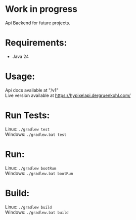 # Work in progress

Api Backend for future projects.

# Requirements:
- Java 24


# Usage:
Api docs available at "/v1"  \
Live version available at https://hypixelapi.dergruenkohl.com/

# Run Tests:
Linux: `./gradlew test` \
Windows: `./gradlew.bat test`
# Run:
Linux: `./gradlew bootRun` \
Windows: `./gradlew.bat bootRun`

# Build:
Linux: `./gradlew build` \
Windows: `./gradlew.bat build`

